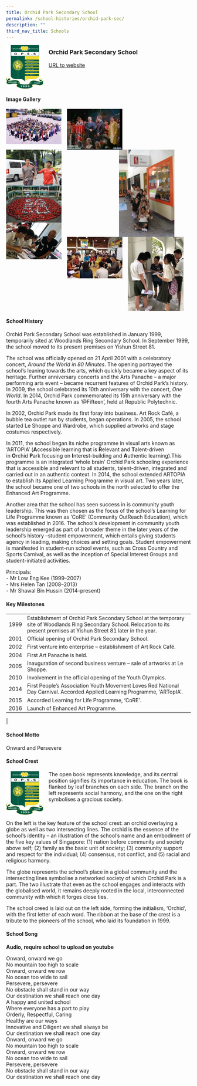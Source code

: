 ```yaml
---
title: Orchid Park Secondary School
permalink: /school-histories/orchid-park-sec/
description: ""
third_nav_title: Schools
---
```

<img src="/images/orchirdparksec1.jpg" style="width:20%;margin-right:15px;" align = "left">

### **Orchid Park Secondary School**
[URL to website](https://www.orchidparksec.moe.edu.sg/) 

<br clear="left">

#### **Image Gallery**

<p><a href="https://d1yxymztqoj7qn.amplifyapp.com/images/orchirdparksec2.jpg">  
<img src="/images/orchirdparksec2.jpg" style="width:30%;margin-right:15px;" align = "left">
</a></p>

<p><a href="https://d1yxymztqoj7qn.amplifyapp.com/images/orchirdparksec3.jpg">  
<img src="/images/orchirdparksec3.jpg" style="width:30%;margin-right:15px;" align = "left">
</a></p>

<p><a href="https://d1yxymztqoj7qn.amplifyapp.com/images/orchirdparksec4.jpg">  
<img src="/images/orchirdparksec4.jpg" style="width:30%;margin-right:45px;" align = "right">
</a></p>

<p><a href="https://d1yxymztqoj7qn.amplifyapp.com/images/orchirdparksec5.jpg">  
<img src="/images/orchirdparksec5.jpg" style="width:30%;margin-right:15px;" align = "left">
</a></p>

<p><a href="https://d1yxymztqoj7qn.amplifyapp.com/images/orchirdparksec6.jpg">  
<img src="/images/orchirdparksec6.jpg" style="width:30%;margin-right:15px;" align = "left">
</a></p>

<p><a href="https://d1yxymztqoj7qn.amplifyapp.com/images/orchirdparksec7.jpg">  
<img src="/images/orchirdparksec7.jpg" style="width:30%;margin-right:15px;" align = "left">
</a></p>

<p><a href="https://d1yxymztqoj7qn.amplifyapp.com/images/orchirdparksec8.jpg">  
<img src="/images/orchirdparksec8.jpg" style="width:30%;margin-right:15px;" align = "left">
</a></p>

<p><a href="https://d1yxymztqoj7qn.amplifyapp.com/images/orchirdparksec9.jpg">  
<img src="/images/orchirdparksec9.jpg" style="width:30%;margin-right:15px;" align = "left">
</a></p>

<br clear="left">

#### **School History**
Orchid Park Secondary School was established in January 1999, temporarily sited at Woodlands Ring Secondary School. In September 1999, the school moved to its present premises on Yishun Street 81.

The school was officially opened on 21 April 2001 with a celebratory concert, _Around the World in 80 Minutes_. The opening portrayed the school’s leaning towards the arts, which quickly became a key aspect of its heritage. Further anniversary concerts and the Arts Panache – a major performing arts event – became recurrent features of Orchid Park’s history. In 2009, the school celebrated its 10th anniversary with the concert, _One World_. In 2014, Orchid Park commemorated its 15th anniversary with the fourth Arts Panache known as ‘@Fifteen’, held at Republic Polytechnic.

In 2002, Orchid Park made its first foray into business. Art Rock Café, a bubble tea outlet run by students, began operations. In 2005, the school started Le Shoppe and Wardrobe, which supplied artworks and stage costumes respectively.

In 2011, the school began its niche programme in visual arts known as ‘ARTOPIA’ (**A**ccessible learning that is **R**elevant and **T**alent-driven in **O**rchid **P**ark focusing on **I**nterest-building and **A**uthentic learning).This programme is an integrated ‘whole brain’ Orchid Park schooling experience that is accessible and relevant to all students, talent-driven, integrated and carried out in an authentic context. In 2014, the school extended ARTOPIA to establish its Applied Learning Programme in visual art. Two years later, the school became one of two schools in the north selected to offer the Enhanced Art Programme.

Another area that the school has seen success in is community youth leadership. This was then chosen as the focus of the school’s Learning for Life Programme known as ‘CoRE’ (Community OutReach Education), which was established in 2016. The school’s development in community youth leadership emerged as part of a broader theme in the later years of the school’s history –student empowerment, which entails giving students agency in leading, making choices and setting goals. Student empowerment is manifested in student-run school events, such as Cross Country and Sports Carnival, as well as the inception of Special Interest Groups and student-initiated activities.

Principals:<br>
\- Mr Low Eng Kee (1999–2007) <br>
\- Mrs Helen Tan (2008–2013) <br>
\- Mr Shawal Bin Hussin (2014–present) 

#### **Key Milestones**

|  |  |
|:---:|---|
| 1999 | Establishment of Orchid Park Secondary School at the temporary site of Woodlands Ring Secondary School. Relocation to its present premises at Yishun Street 81 later in the year. |
| 2001 | Official opening of Orchid Park Secondary School. |
| 2002 | First venture into enterprise – establishment of Art Rock Café. |
| 2004 | First Art Panache is held. |
| 2005 | Inauguration of second business venture – sale of artworks at Le Shoppe. |
| 2010 | Involvement in the official opening of the Youth Olympics. |
| 2014 | First People’s Association Youth Movement Loves Red National Day Carnival. Accorded Applied Learning Programme, ‘ARTopIA’. |
| 2015 | Accorded Learning for Life Programme, ‘CoRE’. |
| 2016 | Launch of Enhanced Art Programme. |
|

#### **School Motto**
Onward and Persevere

#### **School Crest**
<img src="/images/orchirdparksec1.jpg" style="width:20%;margin-right:15px;" align = "left">

The open book represents knowledge, and its central position signifies its importance in education. The book is flanked by leaf branches on each side. The branch on the left represents social harmony, and the one on the right symbolises a gracious society.

<br clear="left">

On the left is the key feature of the school crest: an orchid overlaying a globe as well as two intersecting lines. The orchid is the essence of the school’s identity – an illustration of the school’s name and an embodiment of the five key values of Singapore: (1) nation before community and society above self; (2) family as the basic unit of society; (3) community support and respect for the individual; (4) consensus, not conflict, and (5) racial and religious harmony.

The globe represents the school’s place in a global community and the intersecting lines symbolise a networked society of which Orchid Park is a part. The two illustrate that even as the school engages and interacts with the globalised world, it remains deeply rooted in the local, interconnected community with which it forges close ties.

The school creed is laid out on the left side, forming the initialism, ‘Orchid’, with the first letter of each word. The ribbon at the base of the crest is a tribute to the pioneers of the school, who laid its foundation in 1999.

#### **School Song**
**Audio, require school to upload on youtube**

Onward, onward we go<br>
No mountain too high to scale<br>
Onward, onward we row<br>
No ocean too wide to sail<br>
Persevere, persevere<br>
No obstacle shall stand in our way<br>
Our destination we shall reach one day<br>
A happy and united school<br>
Where everyone has a part to play<br>
Orderly, Respectful, Caring<br>
Healthy are our ways<br>
Innovative and Diligent we shall always be<br>
Our destination we shall reach one day<br>
Onward, onward we go<br>
No mountain too high to scale<br>
Onward, onward we row<br>
No ocean too wide to sail<br>
Persevere, persevere<br>
No obstacle shall stand in our way<br>
Our destination we shall reach one day